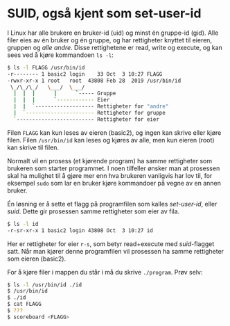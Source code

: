 # SUID, også kjent som set-user-id

I Linux har alle brukere en bruker-id (uid) og minst én gruppe-id (gid). Alle filer eies av én bruker og én gruppe, og har rettigheter knyttet til eieren, gruppen og *alle andre*. Disse rettighetene er read, write og execute, og kan sees ved å kjøre kommandoen `ls -l`:

```sh
$ ls -l FLAGG /usr/bin/id
-r-------- 1 basic2 login    33 Oct  3 10:27 FLAGG
-rwxr-xr-x 1 root   root  43808 Feb 28  2019 /usr/bin/id
 \_/\_/\_/   \___/  \___/
  |  |  |      |      `----- Gruppe
  |  |  |      `------------ Eier
  |  |  `------------------- Rettigheter for "andre"
  |  `---------------------- Rettigheter for gruppe
  `------------------------- Rettigheter for eier
```

Filen `FLAGG` kan kun leses av eieren (basic2), og ingen kan skrive eller kjøre filen. Filen `/usr/bin/id` kan leses og kjøres av alle, men kun eieren (root) kan skrive til filen.

Normalt vil en prosess (et kjørende program) ha samme rettigheter som brukeren som starter programmet. I noen tilfeller ønsker man at prosessen skal ha mulighet til å gjøre mer enn hva brukeren vanligvis har lov til, for eksempel `sudo` som lar en bruker kjøre kommandoer på vegne av en annen bruker.

Én løsning er å sette et flagg på programfilen som kalles *set-user-id*, eller *suid*. Dette gir prosessen samme rettigheter som eier av fila.

```sh
$ ls -l id
-r-sr-xr-x 1 basic2 login 43808 Oct  3 10:27 id
```

Her er rettigheter for eier `r-s`, som betyr read+execute med *suid*-flagget satt. Når man kjører denne programfilen vil prosessen ha samme rettigheter som eieren (basic2).

For å kjøre filer i mappen du står i må du skrive `./program`. Prøv selv:

```sh
$ ls -l /usr/bin/id ./id
$ /usr/bin/id
$ ./id
$ cat FLAGG
$ ???
$ scoreboard <FLAGG>
```
